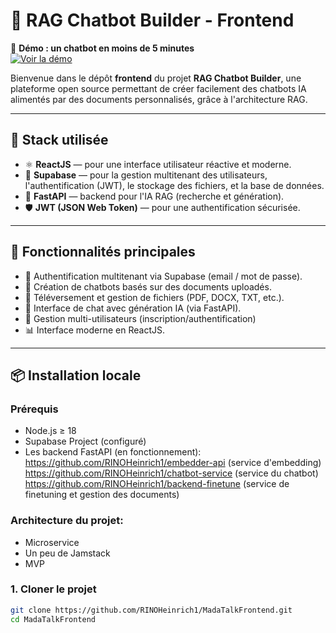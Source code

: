 # 🤖 RAG Chatbot Builder - Frontend

🎥 **Démo : un chatbot en moins de 5 minutes**  
[![Voir la démo](https://img.icons8.com/fluency/96/video-playlist.png)](https://www.linkedin.com/posts/rino-heinrich-8b3089311_deuxi%C3%A8mes-semaines-de-d%C3%A9veloppement-en-solo-activity-7349838691067961344-kdve?utm_source=share&utm_medium=member_desktop&rcm=ACoAAE82GccBmVQuvRqDUJ_EovkzsDoL3Ez20uk)

Bienvenue dans le dépôt **frontend** du projet **RAG Chatbot Builder**, une plateforme open source permettant de créer facilement des chatbots IA alimentés par des documents personnalisés, grâce à l'architecture RAG.



---

## 🧩 Stack utilisée

- ⚛️ **ReactJS** — pour une interface utilisateur réactive et moderne.
- 🐘 **Supabase** — pour la gestion multitenant des utilisateurs, l'authentification (JWT), le stockage des fichiers, et la base de données.
- 🧠 **FastAPI** — backend pour l'IA RAG (recherche et génération).
- 🛡️ **JWT (JSON Web Token)** — pour une authentification sécurisée.

---

## 🚀 Fonctionnalités principales

- 🔐 Authentification multitenant via Supabase (email / mot de passe).
- 🧠 Création de chatbots basés sur des documents uploadés.
- 📁 Téléversement et gestion de fichiers (PDF, DOCX, TXT, etc.).
- 💬 Interface de chat avec génération IA (via FastAPI).
- 🏢 Gestion multi-utilisateurs (inscription/authentification) 
- 📊 Interface moderne en ReactJS.

---

## 📦 Installation locale

### Prérequis

- Node.js ≥ 18
- Supabase Project (configuré)
- Les backend FastAPI (en fonctionnement):
https://github.com/RINOHeinrich1/embedder-api (service d'embedding)
https://github.com/RINOHeinrich1/chatbot-service (service du chatbot)
https://github.com/RINOHeinrich1/backend-finetune (service de finetuning et gestion des documents)

### Architecture du projet:
- Microservice
- Un peu de Jamstack
- MVP
### 1. Cloner le projet

```bash
git clone https://github.com/RINOHeinrich1/MadaTalkFrontend.git
cd MadaTalkFrontend

